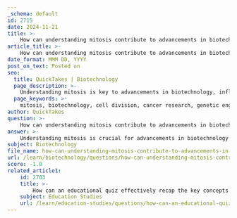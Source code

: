 ```yaml
---
_schema: default
id: 2715
date: 2024-11-21
title: >-
    How can understanding mitosis contribute to advancements in biotechnology?
article_title: >-
    How can understanding mitosis contribute to advancements in biotechnology?
date_format: MMM DD, YYYY
post_on_text: Posted on
seo:
  title: QuickTakes | Biotechnology
  page_description: >-
    Understanding mitosis is key to advancements in biotechnology, influencing areas like cancer research, genetic engineering, and regenerative medicine through insights into cell division and manipulation.
  page_keywords: >-
    mitosis, biotechnology, cell division, cancer research, genetic engineering, CRISPR, synthetic biology, regenerative medicine, cell therapy, imaging technologies
author: QuickTakes
question: >-
    How can understanding mitosis contribute to advancements in biotechnology?
answer: >-
    Understanding mitosis is crucial for advancements in biotechnology for several reasons:\n\n1. **Cellular Mechanisms**: Mitosis is the fundamental process of eukaryotic cell division, ensuring the accurate replication and segregation of genetic material. By studying the molecular and cellular mechanisms underlying mitosis, researchers can gain insights into how cells grow, divide, and differentiate. This knowledge is essential for developing biotechnological applications, such as tissue engineering and regenerative medicine, where controlled cell division is necessary for creating functional tissues and organs.\n\n2. **Cancer Research**: Mitosis is tightly regulated, and disruptions in this process can lead to cancer. Recent studies have identified specific proteins and interactions involved in mitosis that could serve as targets for cancer therapies. For instance, understanding the role of cyclins and cyclin-dependent kinases (CDKs) in regulating mitosis can lead to the development of drugs that specifically target these pathways, potentially halting the proliferation of cancer cells.\n\n3. **Genetic Engineering**: Techniques such as CRISPR-Cas9 rely on the precise manipulation of genetic material within cells. A thorough understanding of mitosis can enhance the efficiency of these techniques by ensuring that edited genes are accurately replicated and passed on to daughter cells during cell division. This is particularly important in applications like gene therapy, where the goal is to correct genetic disorders by introducing functional genes into a patient's cells.\n\n4. **Synthetic Biology**: Mitosis plays a critical role in synthetic biology, where scientists design and construct new biological parts, devices, and systems. By harnessing the principles of mitosis, researchers can engineer cells to produce valuable compounds, such as pharmaceuticals or biofuels, through controlled cell division and growth.\n\n5. **Regenerative Medicine**: Advances in understanding mitosis are inspiring new approaches in regenerative medicine, such as cell replacement therapies and organ regeneration. By manipulating the mitotic process, scientists aim to create new tissues or even entire organs from stem cells, which could revolutionize treatments for various diseases and injuries.\n\n6. **Imaging and Visualization**: Recent advancements in imaging technologies, such as super-resolution microscopy, have transformed our understanding of mitosis at the cellular level. These technologies allow scientists to visualize the dynamics of mitotic processes in real-time, leading to new discoveries that can inform biotechnological applications.\n\nIn summary, a comprehensive understanding of mitosis not only enhances our knowledge of fundamental biological processes but also drives innovation in various fields of biotechnology, from cancer treatment to regenerative medicine and synthetic biology.
subject: Biotechnology
file_name: how-can-understanding-mitosis-contribute-to-advancements-in-biotechnology.md
url: /learn/biotechnology/questions/how-can-understanding-mitosis-contribute-to-advancements-in-biotechnology
score: -1.0
related_article1:
    id: 2703
    title: >-
        How can an educational quiz effectively recap the key concepts of mitosis?
    subject: Education Studies
    url: /learn/education-studies/questions/how-can-an-educational-quiz-effectively-recap-the-key-concepts-of-mitosis
---
```


&nbsp;